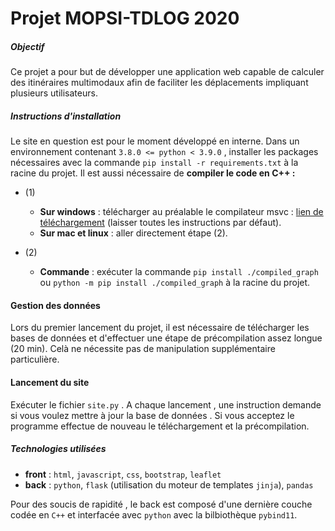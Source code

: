 # Projet MOPSI-TDLOG 2020

##### Objectif
Ce projet a pour but de développer une application web capable de calculer des itinéraires multimodaux afin de faciliter les déplacements impliquant plusieurs utilisateurs.

##### Instructions d'installation
Le site en question est pour le moment développé en interne.
Dans un environnement contenant `3.8.0 <= python < 3.9.0` , installer les packages nécessaires avec la commande `pip install -r requirements.txt` à la racine du projet. Il est aussi nécessaire de **compiler le code en C++ :**
- (1)
    - **Sur windows** : télécharger au préalable le compilateur msvc : [lien de téléchargement](https://visualstudio.microsoft.com/fr/visual-cpp-build-tools/)  (laisser toutes les instructions par défaut).
    - **Sur mac et linux** : aller directement étape (2).

- (2)
    - **Commande** : exécuter la commande `pip install ./compiled_graph`  ou  `python -m pip install ./compiled_graph` à la racine du projet.
#### Gestion des données
Lors du premier lancement du projet, il est nécessaire de télécharger les bases de données et d'effectuer une étape de précompilation assez longue (20 min). Celà ne nécessite pas de manipulation supplémentaire particulière.

#### Lancement du site
Exécuter le fichier `site.py` . A chaque lancement , une instruction demande si vous voulez mettre à jour la base de données . Si vous acceptez le programme effectue de nouveau le téléchargement et la précompilation.

##### Technologies utilisées
- **front** : `html`, `javascript`, `css`, `bootstrap`, `leaflet`
- **back** :  `python`, `flask` (utilisation du moteur de templates `jinja`), `pandas`

Pour des soucis de rapidité , le back est composé d'une dernière couche codée en `C++` et interfacée avec `python` avec la bilbiothèque `pybind11`.
